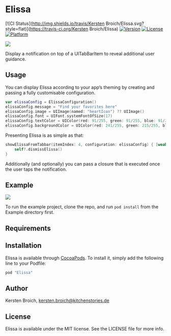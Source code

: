 # Elissa

[![CI Status](http://img.shields.io/travis/Kersten Broich/Elissa.svg?style=flat)](https://travis-ci.org/Kersten Broich/Elissa)
[![Version](https://img.shields.io/cocoapods/v/Elissa.svg?style=flat)](http://cocoapods.org/pods/Elissa)
[![License](https://img.shields.io/cocoapods/l/Elissa.svg?style=flat)](http://cocoapods.org/pods/Elissa)
[![Platform](https://img.shields.io/cocoapods/p/Elissa.svg?style=flat)](http://cocoapods.org/pods/Elissa)

![](https://github.com/KitchenStories/Elissa/blob/master/images/Elissa_logo.png)

Display a notification on top of a UITabBarItem to reveal additional user guidance.

## Usage

You can display Elissa according to your app’s theming by creating and passing a fully customisable configuration.

```swift
var elissaConfig = ElissaConfiguration()
elissaConfig.message = "Find your favorites here"
elissaConfig.image = UIImage(named: "heartIcon") ?? UIImage()
elissaConfig.font = UIFont.systemFontOfSize(17)
elissaConfig.textColor = UIColor(red: 91/255, green: 91/255, blue: 91/255, alpha: 1.0)
elissaConfig.backgroundColor = UIColor(red: 241/255, green: 215/255, blue: 85/255, alpha: 1.0)
```

Presenting Elissa is as simple as that:

```swift
showElissaFromTabbar(itemIndex: 4, configuration: elissaConfig) { [weak self] in
	self?.dismissElissa()
}
```

Additionally (and optionally) you can pass a closure that is executed once the user taps the notification.

## Example

![](https://github.com/KitchenStories/Elissa/blob/master/images/elissa_demo.gif)

To run the example project, clone the repo, and run `pod install` from the Example directory first.

## Requirements

## Installation

Elissa is available through [CocoaPods](http://cocoapods.org). To install
it, simply add the following line to your Podfile:

```ruby
pod "Elissa"
```

## Author

Kersten Broich, kersten.broich@kitchenstories.de

## License

Elissa is available under the MIT license. See the LICENSE file for more info.

